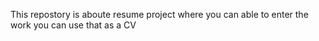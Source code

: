 This repostory is aboute resume project where you can able to enter the work you can use that as a CV

